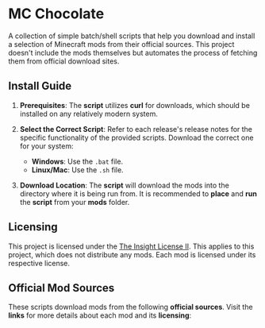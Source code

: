 # MC Chocolate
A collection of simple batch/shell scripts that help you download and install a selection of Minecraft mods from their official sources. This project doesn't include the mods themselves but automates the process of fetching them from official download sites.

## Install Guide
1. **Prerequisites**:
   The **script** utilizes **curl** for downloads, which should be installed on any relatively modern system.

2. **Select the Correct Script**:
   Refer to each release's release notes for the specific functionality of the provided scripts. Download the correct one for your system:
   - **Windows**: Use the `.bat` file.
   - **Linux/Mac**: Use the `.sh` file.

3. **Download Location**:
   The **script** will download the mods into the directory where it is being run from. It is recommended to **place** and **run** the **script** from your **mods** folder.

## Licensing
This project is licensed under the [The Insight License II](license.md). This applies to this project, which does not distribute any mods. Each mod is licensed under its respective license.

## Official Mod Sources
These scripts download mods from the following **official sources**. Visit the **links** for more details about each mod and its **licensing**:
